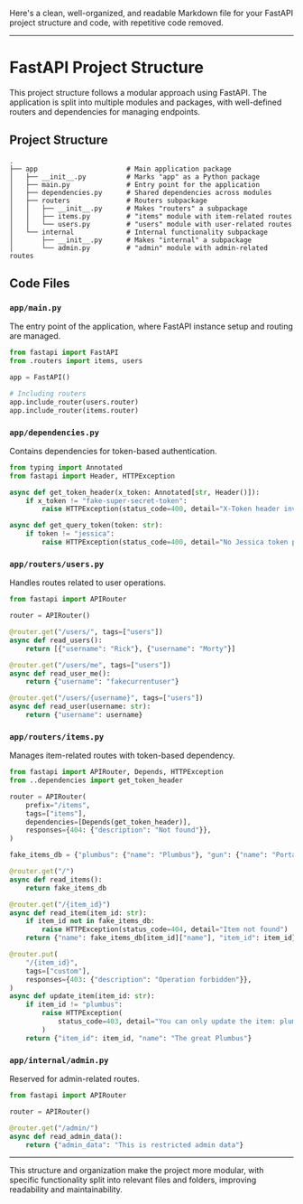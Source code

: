 Here's a clean, well-organized, and readable Markdown file for your FastAPI project structure and code, with repetitive code removed.

---

# FastAPI Project Structure

This project structure follows a modular approach using FastAPI. The application is split into multiple modules and packages, with well-defined routers and dependencies for managing endpoints.

## Project Structure

```plaintext
.
├── app                      # Main application package
│   ├── __init__.py          # Marks "app" as a Python package
│   ├── main.py              # Entry point for the application
│   ├── dependencies.py      # Shared dependencies across modules
│   ├── routers              # Routers subpackage
│   │   ├── __init__.py      # Makes "routers" a subpackage
│   │   ├── items.py         # "items" module with item-related routes
│   │   └── users.py         # "users" module with user-related routes
│   └── internal             # Internal functionality subpackage
│       ├── __init__.py      # Makes "internal" a subpackage
│       └── admin.py         # "admin" module with admin-related routes
```

## Code Files

### `app/main.py`

The entry point of the application, where FastAPI instance setup and routing are managed.

```python
from fastapi import FastAPI
from .routers import items, users

app = FastAPI()

# Including routers
app.include_router(users.router)
app.include_router(items.router)
```

### `app/dependencies.py`

Contains dependencies for token-based authentication.

```python
from typing import Annotated
from fastapi import Header, HTTPException

async def get_token_header(x_token: Annotated[str, Header()]):
    if x_token != "fake-super-secret-token":
        raise HTTPException(status_code=400, detail="X-Token header invalid")

async def get_query_token(token: str):
    if token != "jessica":
        raise HTTPException(status_code=400, detail="No Jessica token provided")
```

### `app/routers/users.py`

Handles routes related to user operations.

```python
from fastapi import APIRouter

router = APIRouter()

@router.get("/users/", tags=["users"])
async def read_users():
    return [{"username": "Rick"}, {"username": "Morty"}]

@router.get("/users/me", tags=["users"])
async def read_user_me():
    return {"username": "fakecurrentuser"}

@router.get("/users/{username}", tags=["users"])
async def read_user(username: str):
    return {"username": username}
```

### `app/routers/items.py`

Manages item-related routes with token-based dependency.

```python
from fastapi import APIRouter, Depends, HTTPException
from ..dependencies import get_token_header

router = APIRouter(
    prefix="/items",
    tags=["items"],
    dependencies=[Depends(get_token_header)],
    responses={404: {"description": "Not found"}},
)

fake_items_db = {"plumbus": {"name": "Plumbus"}, "gun": {"name": "Portal Gun"}}

@router.get("/")
async def read_items():
    return fake_items_db

@router.get("/{item_id}")
async def read_item(item_id: str):
    if item_id not in fake_items_db:
        raise HTTPException(status_code=404, detail="Item not found")
    return {"name": fake_items_db[item_id]["name"], "item_id": item_id}

@router.put(
    "/{item_id}",
    tags=["custom"],
    responses={403: {"description": "Operation forbidden"}},
)
async def update_item(item_id: str):
    if item_id != "plumbus":
        raise HTTPException(
            status_code=403, detail="You can only update the item: plumbus"
        )
    return {"item_id": item_id, "name": "The great Plumbus"}
```

### `app/internal/admin.py`

Reserved for admin-related routes.

```python
from fastapi import APIRouter

router = APIRouter()

@router.get("/admin/")
async def read_admin_data():
    return {"admin_data": "This is restricted admin data"}
```

---

This structure and organization make the project more modular, with specific functionality split into relevant files and folders, improving readability and maintainability.